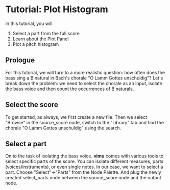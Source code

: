 # Tutorial: Plot Histogram

In this tutorial, you will 
1. Select a part from the full score
2. Learn about the Plot Panel
3. Plot a pitch histogram

## Prologue

For this tutorial, we will turn to a more realistic question: how often does the bass sing a B natural in Bach's chorale "O Lamm Gottes unschuldig"? Let's break down the problem: we need to select the chorale as an input, isolate the bass voice and then count the occurrences of B naturals.


## Select the score
To get started, as always, we first create a new file. Then we select "Browse" in the source_score node, switch to the "Library" tab and find the chorale "O Lamm Gottes unschuldig" using the search. 

## Select a part

<framed-gif path="/gifs/select_part.gif"></framed-gif>

On to the task of isolating the bass voice. **vimu** comes with various tools to select specific parts of the score. You can isolate different measures, parts (voices/instruments), or even single notes. In our case, we want to select a part. Choose "Select"->"Parts" from the <nuxt-link to="/docs/editor/node-panel#node-palette">Node Palette</nuxt-link>. And plug the newly created select_parts node between the source_score node and the output node.

